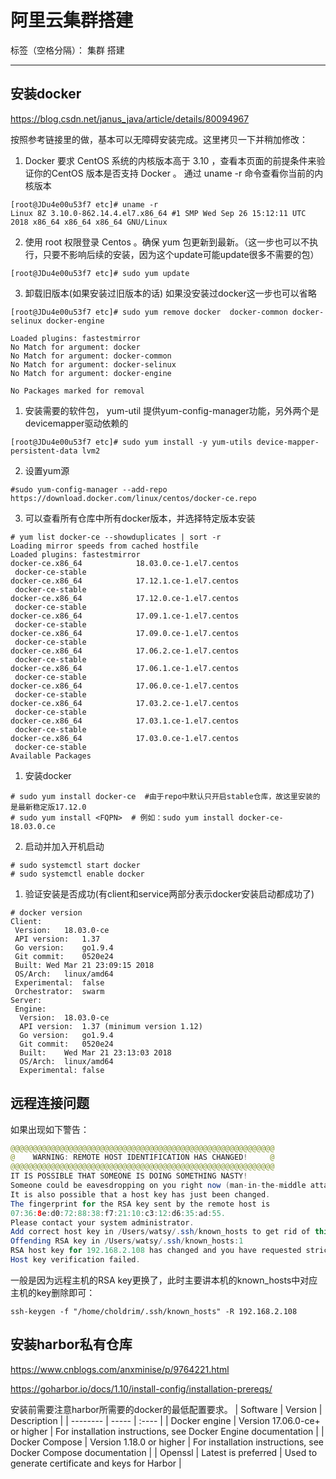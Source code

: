 ﻿# 阿里云集群搭建

标签（空格分隔）： 集群  搭建

---

安装docker
--------
https://blog.csdn.net/janus_java/article/details/80094967

按照参考链接里的做，基本可以无障碍安装完成。这里拷贝一下并稍加修改：

 1. Docker 要求 CentOS 系统的内核版本高于 3.10 ，查看本页面的前提条件来验证你的CentOS 版本是否支持 Docker
    。 通过 uname -r 命令查看你当前的内核版本
```linux
[root@JDu4e00u53f7 etc]# uname -r
Linux 8Z 3.10.0-862.14.4.el7.x86_64 #1 SMP Wed Sep 26 15:12:11 UTC 2018 x86_64 x86_64 x86_64 GNU/Linux
```
 2. 使用 root 权限登录 Centos 。确保 yum 包更新到最新。（这一步也可以不执行，只要不影响后续的安装，因为这个update可能update很多不需要的包）
```linux
[root@JDu4e00u53f7 etc]# sudo yum update
```
 3. 卸载旧版本(如果安装过旧版本的话)  如果没安装过docker这一步也可以省略
```linux
[root@JDu4e00u53f7 etc]# sudo yum remove docker  docker-common docker-selinux docker-engine

Loaded plugins: fastestmirror
No Match for argument: docker
No Match for argument: docker-common
No Match for argument: docker-selinux
No Match for argument: docker-engine

No Packages marked for removal
```
 1. 安装需要的软件包， yum-util 提供yum-config-manager功能，另外两个是devicemapper驱动依赖的
```linux
[root@JDu4e00u53f7 etc]# sudo yum install -y yum-utils device-mapper-persistent-data lvm2
```
 2. 设置yum源
```linux
#sudo yum-config-manager --add-repo https://download.docker.com/linux/centos/docker-ce.repo
```
3. 可以查看所有仓库中所有docker版本，并选择特定版本安装

```linux
# yum list docker-ce --showduplicates | sort -r
Loading mirror speeds from cached hostfile
Loaded plugins: fastestmirror
docker-ce.x86_64            18.03.0.ce-1.el7.centos             docker-ce-stable
docker-ce.x86_64            17.12.1.ce-1.el7.centos             docker-ce-stable
docker-ce.x86_64            17.12.0.ce-1.el7.centos             docker-ce-stable
docker-ce.x86_64            17.09.1.ce-1.el7.centos             docker-ce-stable
docker-ce.x86_64            17.09.0.ce-1.el7.centos             docker-ce-stable
docker-ce.x86_64            17.06.2.ce-1.el7.centos             docker-ce-stable
docker-ce.x86_64            17.06.1.ce-1.el7.centos             docker-ce-stable
docker-ce.x86_64            17.06.0.ce-1.el7.centos             docker-ce-stable
docker-ce.x86_64            17.03.2.ce-1.el7.centos             docker-ce-stable
docker-ce.x86_64            17.03.1.ce-1.el7.centos             docker-ce-stable
docker-ce.x86_64            17.03.0.ce-1.el7.centos             docker-ce-stable
Available Packages
```
 1. 安装docker
```linux
# sudo yum install docker-ce  #由于repo中默认只开启stable仓库，故这里安装的是最新稳定版17.12.0
# sudo yum install <FQPN>  # 例如：sudo yum install docker-ce-18.03.0.ce
```
 2. 启动并加入开机启动

```linux
# sudo systemctl start docker
# sudo systemctl enable docker
```
 1. 验证安装是否成功(有client和service两部分表示docker安装启动都成功了)
```linux
# docker version
Client:
 Version:	18.03.0-ce
 API version:	1.37
 Go version:	go1.9.4
 Git commit:	0520e24
 Built:	Wed Mar 21 23:09:15 2018
 OS/Arch:	linux/amd64
 Experimental:	false
 Orchestrator:	swarm
Server:
 Engine:
  Version:	18.03.0-ce
  API version:	1.37 (minimum version 1.12)
  Go version:	go1.9.4
  Git commit:	0520e24
  Built:	Wed Mar 21 23:13:03 2018
  OS/Arch:	linux/amd64
  Experimental:	false
```

远程连接问题
------
如果出现如下警告：
```java
@@@@@@@@@@@@@@@@@@@@@@@@@@@@@@@@@@@@@@@@@@@@@@@@@@@@@@@@@@@
@    WARNING: REMOTE HOST IDENTIFICATION HAS CHANGED!     @
@@@@@@@@@@@@@@@@@@@@@@@@@@@@@@@@@@@@@@@@@@@@@@@@@@@@@@@@@@@
IT IS POSSIBLE THAT SOMEONE IS DOING SOMETHING NASTY!
Someone could be eavesdropping on you right now (man-in-the-middle attack)!
It is also possible that a host key has just been changed.
The fingerprint for the RSA key sent by the remote host is
07:36:8e:d0:72:88:38:f7:21:10:c3:12:d6:35:ad:55.
Please contact your system administrator.
Add correct host key in /Users/watsy/.ssh/known_hosts to get rid of this message.
Offending RSA key in /Users/watsy/.ssh/known_hosts:1
RSA host key for 192.168.2.108 has changed and you have requested strict checking.
Host key verification failed.
```
一般是因为远程主机的RSA key更换了，此时主要讲本机的known_hosts中对应主机的key删除即可：
```linux
ssh-keygen -f "/home/choldrim/.ssh/known_hosts" -R 192.168.2.108
```

安装harbor私有仓库
------------
https://www.cnblogs.com/anxminise/p/9764221.html

https://goharbor.io/docs/1.10/install-config/installation-prereqs/


安装前需要注意harbor所需要的docker的最低配置要求。
| Software        | Version   |  Description  |
| --------   | -----  | :----  |
| Docker engine     | Version 17.06.0-ce+ or higher |   For installation instructions, see Docker Engine documentation     |
| Docker Compose        |   Version 1.18.0 or higher   |   For installation instructions, see Docker Compose documentation  |
| Openssl        |    Latest is preferred   |  Used to generate certificate and keys for Harbor  |
